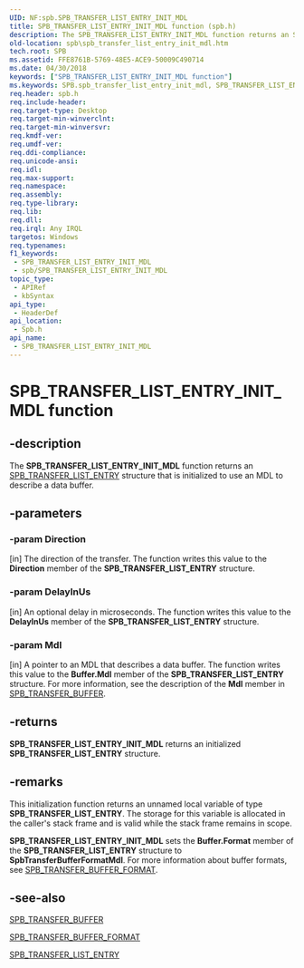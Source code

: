 ```yaml
---
UID: NF:spb.SPB_TRANSFER_LIST_ENTRY_INIT_MDL
title: SPB_TRANSFER_LIST_ENTRY_INIT_MDL function (spb.h)
description: The SPB_TRANSFER_LIST_ENTRY_INIT_MDL function returns an SPB_TRANSFER_LIST_ENTRY structure that is initialized to use an MDL to describe a data buffer.
old-location: spb\spb_transfer_list_entry_init_mdl.htm
tech.root: SPB
ms.assetid: FFE8761B-5769-48E5-ACE9-50009C490714
ms.date: 04/30/2018
keywords: ["SPB_TRANSFER_LIST_ENTRY_INIT_MDL function"]
ms.keywords: SPB.spb_transfer_list_entry_init_mdl, SPB_TRANSFER_LIST_ENTRY_INIT_MDL, SPB_TRANSFER_LIST_ENTRY_INIT_MDL function [Buses], spb/SPB_TRANSFER_LIST_ENTRY_INIT_MDL
req.header: spb.h
req.include-header: 
req.target-type: Desktop
req.target-min-winverclnt: 
req.target-min-winversvr: 
req.kmdf-ver: 
req.umdf-ver: 
req.ddi-compliance: 
req.unicode-ansi: 
req.idl: 
req.max-support: 
req.namespace: 
req.assembly: 
req.type-library: 
req.lib: 
req.dll: 
req.irql: Any IRQL
targetos: Windows
req.typenames: 
f1_keywords:
 - SPB_TRANSFER_LIST_ENTRY_INIT_MDL
 - spb/SPB_TRANSFER_LIST_ENTRY_INIT_MDL
topic_type:
 - APIRef
 - kbSyntax
api_type:
 - HeaderDef
api_location:
 - Spb.h
api_name:
 - SPB_TRANSFER_LIST_ENTRY_INIT_MDL
---
```


# SPB_TRANSFER_LIST_ENTRY_INIT_MDL function


## -description

The <b>SPB_TRANSFER_LIST_ENTRY_INIT_MDL</b> function returns an <a href="/windows-hardware/drivers/ddi/spb/ns-spb-spb_transfer_list_entry">SPB_TRANSFER_LIST_ENTRY</a> structure that is initialized to use an MDL to describe a data buffer.

## -parameters

### -param Direction 

[in]
The direction of the transfer. The function writes this value to the <b>Direction</b> member of the <b>SPB_TRANSFER_LIST_ENTRY</b> structure.

### -param DelayInUs 

[in]
An optional delay in microseconds. The function writes this value to the <b>DelayInUs</b> member of the <b>SPB_TRANSFER_LIST_ENTRY</b> structure.

### -param Mdl 

[in]
A pointer to an MDL that describes a data buffer. The function writes this value to the <b>Buffer.Mdl</b> member of the <b>SPB_TRANSFER_LIST_ENTRY</b> structure. For more information, see the description of the <b>Mdl</b> member in <a href="/windows-hardware/drivers/ddi/spb/ns-spb-spb_transfer_buffer">SPB_TRANSFER_BUFFER</a>.

## -returns

<b>SPB_TRANSFER_LIST_ENTRY_INIT_MDL</b> returns an initialized <b>SPB_TRANSFER_LIST_ENTRY</b> structure.

## -remarks

This initialization function returns an unnamed local variable of type <b>SPB_TRANSFER_LIST_ENTRY</b>. The storage for this variable is allocated in the caller's stack frame and is valid while the stack frame remains in scope.

<b>SPB_TRANSFER_LIST_ENTRY_INIT_MDL</b> sets the <b>Buffer.Format</b> member of the  <b>SPB_TRANSFER_LIST_ENTRY</b> structure to <b>SpbTransferBufferFormatMdl</b>. For more information about buffer formats, see <a href="/windows-hardware/drivers/ddi/spb/ne-spb-spb_transfer_buffer_format">SPB_TRANSFER_BUFFER_FORMAT</a>.

## -see-also

<a href="/windows-hardware/drivers/ddi/spb/ns-spb-spb_transfer_buffer">SPB_TRANSFER_BUFFER</a>



<a href="/windows-hardware/drivers/ddi/spb/ne-spb-spb_transfer_buffer_format">SPB_TRANSFER_BUFFER_FORMAT</a>



<a href="/windows-hardware/drivers/ddi/spb/ns-spb-spb_transfer_list_entry">SPB_TRANSFER_LIST_ENTRY</a>